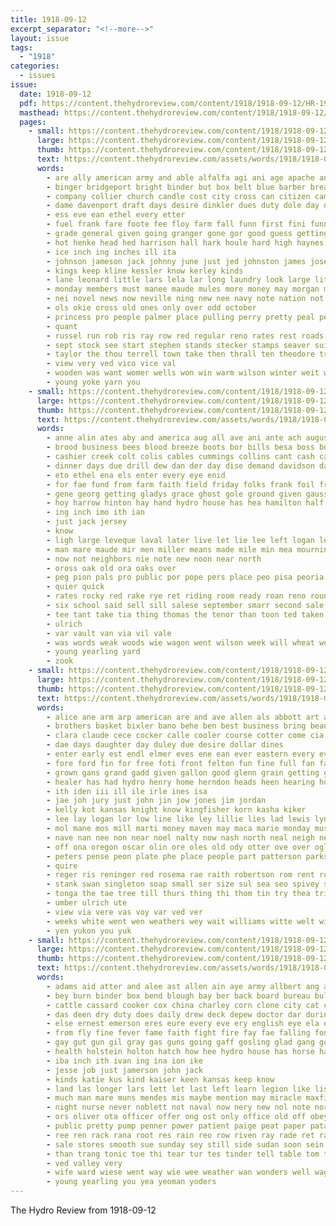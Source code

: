 ```yaml
---
title: 1918-09-12
excerpt_separator: "<!--more-->"
layout: issue
tags:
  - "1918"
categories:
  - issues
issue:
  date: 1918-09-12
  pdf: https://content.thehydroreview.com/content/1918/1918-09-12/HR-1918-09-12.pdf
  masthead: https://content.thehydroreview.com/content/1918/1918-09-12/masthead/HR-1918-09-12.jpg
  pages:
    - small: https://content.thehydroreview.com/content/1918/1918-09-12/small/HR-1918-09-12-01.jpg
      large: https://content.thehydroreview.com/content/1918/1918-09-12/large/HR-1918-09-12-01.jpg
      thumb: https://content.thehydroreview.com/content/1918/1918-09-12/thumbnails/HR-1918-09-12-01.jpg
      text: https://content.thehydroreview.com/assets/words/1918/1918-09-12/HR-1918-09-12-01.txt
      words:
        - are ally american army and able alfalfa agi ani age apache anderson ane ave ali akes august all amer
        - binger bridgeport bright binder but box belt blue barber bread brand board best bunn banks bros bonds bennie buy burkett bradley been bye bryson
        - company collier church candle cost city cross can citizen came clay cox con county cen charter crowder cal cutter candi cold claud close charlie carnegie call coats come class cobb
        - dame davenport draft days desire dinkler dues duty dole day dress dodd dandy dear dance dunn daniels dor done
        - ess eve ean ethel every etter
        - fuel frank fare foote fee floy farm fall funn first fini funny from ford friday ferris few farmer for france fresh face fine franz finder filling favor
        - grade general given going granger gone gor good guess getting gray gave grain ganon gibbs
        - hot henke head hed harrison hall hark houle hard high haynes hea henry honey honor hand haye havel hodson hinton him hydro home hae held had has how han
        - ice inch ing inches ill ita
        - johnson jameson jack johnny june just jed johnston james jose joh jew
        - kings keep kline kessler know kerley kinds
        - lane leonard little lars lela lar long laundry look large lite life love lit lead light line lot land live lookeba like lose letter loan lineberger last let
        - monday members must manee maude mules more money may morgan morris mechanic many min miller morning mary much mable most moores market mighty miss morn made men million maple mon mail
        - nei novel news now neville ning new nee navy note nation not noel
        - ols okie oross old ones only over odd october
        - princess pro people palmer place pulling perry pretty peal per proper policy persons pledge plenty present public payment pruitt pie poeta pride paper president
        - quant
        - russel run rob ris ray row red regular reno rates rest roads rain room rall
        - sept stock see start stephen stands stecker stamps seaver suits snyder savior sales subject style socks sewing show stockton sunday september saturday study school son strong sample soon she smith service size save san sit simple summer such seer sturdy scott supply sleep sam sights stead still
        - taylor the thou terrell town take then thrall ten theodore truly tom taste trac tain tor tines try them too than test tam
        - view very ved vico vice val
        - wooden was want womer wells won win warm wilson winter weit wear washington will wil white world write washita well wai walk waller work working week winer wheeler war with
        - young yoke yarn you
    - small: https://content.thehydroreview.com/content/1918/1918-09-12/small/HR-1918-09-12-02.jpg
      large: https://content.thehydroreview.com/content/1918/1918-09-12/large/HR-1918-09-12-02.jpg
      thumb: https://content.thehydroreview.com/content/1918/1918-09-12/thumbnails/HR-1918-09-12-02.jpg
      text: https://content.thehydroreview.com/assets/words/1918/1918-09-12/HR-1918-09-12-02.txt
      words:
        - anne alin ates aby and america aug all ave ani ante ach august are american allen acres
        - brood business bees blood breeze boots bor bills besa boss bonds but bradley breckenridge baie brought been beer balloon burkhalter bear black bottle began bill bone bull banks best begin beck bros bank bay
        - cashier creek colt colis cables cummings collins cant cash caddo choo corn camp close cost cantie city cargo cox cream clerk cattle county check
        - dinner days due drill dew dan der day dise demand davidson date dave
        - eto ethel ena els enter every eye enid
        - for fae fund from farm faith field friday folks frank foil fresh found fall few first fan fost fine felton free fort feng fee
        - gene georg getting gladys grace ghost gole ground given gauss grain good gas gentle gross going
        - hoy harrow hinton hay hand hydro house has hea hamilton half homes home had heh hour hie hattie held harry head hier horse heard heater hol harness hopes
        - ing inch imo ith ian
        - just jack jersey
        - know
        - ligh large leveque laval later live let lie lee left logan lewis line less look landing lenny light lunch ling lett lose
        - man mare maude mir men miller means made mile min mea mourning monday matter mares mission mules maul milk mand miss mule milo mere maize millet more mort morning miles mound midway
        - now not neighbors nie note new noon near north
        - oross oak old ora oaks over
        - peg pion pals pro public por pope pers place peo pisa peoria purchase per pleasant packard post page past pain parmer pledge prim pale peta palin
        - quier quick
        - rates rocky red rake rye ret riding room ready roan reno round route row rate
        - six school said sell sill salese september smarr second sale sea sole shoulder sylvester sunday scott south surplus stiff stock subject stone simeone season stamps sol stand seven state seal side service sheets
        - tee tant take tia thing thomas the tenor than toon ted taken ten
        - ulrich
        - var vault van via vil vale
        - was words weak woods wie wagon went wilson week will wheat work whiteface wyatt with west woodruff way wit wife ward winch
        - young yearling yard
        - zook
    - small: https://content.thehydroreview.com/content/1918/1918-09-12/small/HR-1918-09-12-03.jpg
      large: https://content.thehydroreview.com/content/1918/1918-09-12/large/HR-1918-09-12-03.jpg
      thumb: https://content.thehydroreview.com/content/1918/1918-09-12/thumbnails/HR-1918-09-12-03.jpg
      text: https://content.thehydroreview.com/assets/words/1918/1918-09-12/HR-1918-09-12-03.txt
      words:
        - alice ane arm arp american are and ave allen als abbott art ater ache apo ang amie akin all
        - brothers basket bixler bano behe ben best business bring beans box bros blader bae burkhart back belt beach bulk bottle bear bar bedwell but block been boys black bove baer brown boy bethel bona bankers below big bees buys brand better
        - clara claude cece cocker calle cooler course cotter come cia caddo con coffee connet cox clifford cade cas corn claridge can cloak cos cane caddy clerk chas cant callea cope confer cecil clyde collier colony city chambers curtis county col charles clear camp cheyenne che
        - dae days daughter day duley due desire dollar dines
        - enter early est endl elmer eves ene ean ever eastern every eve earl eld eagle ener enid ear ent east euler
        - fore ford fin for free foti front felton fun fine full fan fall france far from folks friday flansburg fon fancy few firm farm fei fett
        - grown gans grand gadd given gallon good glenn grain getting glad gather gordon ground going george greeson gina
        - healer has had hydro henry home herndon heads heen hearing homa hares hove hafer hater heger hen hus how house hal heuer hee her
        - ith iden iii ill ile irle ines isa
        - jae joh jury just john jin jow jones jim jordan
        - kelly kot kansas knight know kingfisher korn kasha kiker
        - lee lay logan lor low line like ley lillie lies lad lewis lynn last lot les leo land laundry lat look left liberty long lawrence lovey lie las laude
        - mol mane mos mill marti money maven may maca marie monday must mean maud many mile mix matter manion moser more miller miss master made mose
        - nave nan nee non near noel nalty now nash north neal neigh new navy nour neat notice nen news nol newton night nga
        - off ona oregon oscar olin ore oles old ody otter ove over oglesby
        - peters pense peon plate phe place people part patterson parks pin past patty pass pock poller pacak partner pape pee plain paper perfect per pride pieper pair pound portland plant plan
        - quire
        - reger ris reninger red rosema rae raith robertson rom rent route rua revord record reaver ragle read rang rost rough roma real rey rake rett
        - stank swan singleton soap small ser size sul sea seo spivey sion save scott stockton sad sister seed september see smith say sale saturday saye school son she stead sewing sean said soon sor seig store supply share special stover sunday saving stand stock shi sturgill
        - tonga the tae tree till thurs thing thi thom tin try thea trial tha tie train tate them tori tonic tucker tas triplett ten tall town thomas terry toof thal tracy thet take ted trom tock
        - umber ulrich ute
        - view via vere vas voy var ved ver
        - weeks white went wen weathers wey wait williams witte welt winter washington willie west wilt winfield was will wes war wie weather wright wife want wear wools wall weatherford word with werner wee week while woy
        - yen yukon you yuk
    - small: https://content.thehydroreview.com/content/1918/1918-09-12/small/HR-1918-09-12-04.jpg
      large: https://content.thehydroreview.com/content/1918/1918-09-12/large/HR-1918-09-12-04.jpg
      thumb: https://content.thehydroreview.com/content/1918/1918-09-12/thumbnails/HR-1918-09-12-04.jpg
      text: https://content.thehydroreview.com/assets/words/1918/1918-09-12/HR-1918-09-12-04.txt
      words:
        - adams aid atter and alee ast allen ain aye army allbert ang all american aby armor are aide acres able
        - bey burn binder box bend blough bay ber back board bureau bull boche bon boyd bert bows bor black brest buck bottle bis boy boys breckenridge bradley been best bar better big bales began baby blood but bank burg bitzer bry birth bette
        - cattle cassard cooker cox china charley corn clone city cat caller clear cee colts chair call certain clyde cata care crush clerk coors core childre car cast cannon cutter cay cash clinton case craft cora chas can cape cotton comfort credit come
        - das deen dry duty does daily drew deck depew doctor dar during dock dales deering dread dollar days due down dinner dise deere davenport doing december dee diss drill doc date day daughters
        - else ernest emerson eres eure every eve ery english eye ela era edith escort east earl
        - from fly fine fever fame faith fight fire fay fae falling fon fortes french fails first friday fair fresh fake farrow fed foot fey france field full face flow for forge
        - gay gut gun gil gray gas guns going gaff gosling glad gang goplin gad germany grain gordon garbes good grinder green grace gave german gore given gunner gear geng
        - health holstein holton hatch how hee hydro house has horse hair holes hans hand hatfield hell harrow homestead halls her hay hinton hard hands him had helen harness high hed head hold hundred heard home hole
        - iba inch ith ivan ing ina ion ike
        - jesse job just jamerson john jack
        - kinds katie kus kind kaiser keen kansas keep know
        - land las longer lars lett let last left learn legion like list life lunch later lon loging
        - much man mare muns mendes mis maybe mention may miracle maxfield made milk mower mccormick mankins miles monday men mile mon mont mut mine more mankin
        - night nurse never noblett not naval now nery new nol note north noon nor need
        - ors oliver ota officer offer ong ost only office old off obey over ode
        - public pretty pump penner power patient paige peat paper pata powder pia plage pole present pila pleasant place pany plate price plett plan port per people pope planter
        - ree ren rack rana root res rain reo row riven ray rade ret rather ready rough rush rob ross rol red
        - sale stores smooth sue sunday sey still side sudan soon sein seamen see soo sor sol sop safe station shore set saw she stone steers standard seo sigh shoot struck sea scott special shape steel sorrel son stuff shell sak stove strength sell say send september south service single sun sweet soso stalk shannon shi spring ship
        - than trang tonic toe thi tear tur tes tinder tell table tom tha then tines take thy turks tank try trailer tee theo touch too tor triplett trial the taken triplet thad tag tain tale thal thun them trip
        - ved valley very
        - wife ward wiese went way wie wee weather wan wonders well wagon will wheat weeks wes west week washer work want with weber was world wil while wooden write
        - young yearling you yea yeoman yoders
---
```


The Hydro Review from 1918-09-12

<!--more-->

